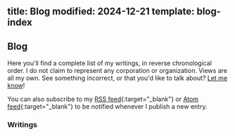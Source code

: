 title: Blog
modified: 2024-12-21
template: blog-index
---

## <i class="fa-duotone fa-light fa-newspaper me-1"></i> Blog

Here you'll find a complete list of my writings, in reverse chronological order.
I do not claim to represent any corporation or organization. Views are all my own.
See something incorrect, or that you'd like to talk about? [Let me know](/contact/)!

You can also subscribe to my [RSS feed](/rss.xml){:target="_blank"} or
[Atom feed](/atom.xml){:target="_blank"} to be notified whenever I publish a new entry.

### Writings